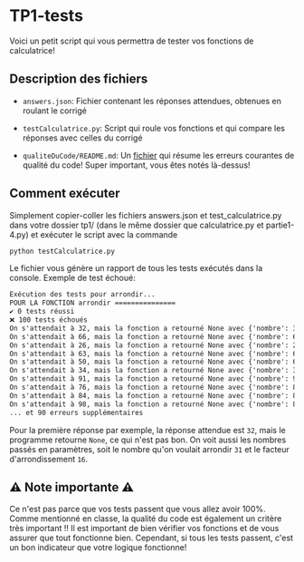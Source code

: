# TP1-tests

Voici un petit script qui vous permettra de tester vos fonctions de calculatrice!

## Description des fichiers

- `answers.json`: Fichier contenant les réponses attendues, obtenues en roulant le corrigé

- `testCalculatrice.py`: Script qui roule vos fonctions et qui compare les réponses avec celles du corrigé

- `qualiteDuCode/README.md`: Un [fichier](qualiteDuCode/README.md) qui résume les erreurs courantes de qualité du code! Super important, vous êtes notés là-dessus!

## Comment exécuter

Simplement copier-coller les fichiers answers.json et test_calculatrice.py dans votre dossier tp1/ (dans le même dossier que calculatrice.py et partie1-4.py) et exécuter le script avec la commande

```cmd
python testCalculatrice.py
```

Le fichier vous génère un rapport de tous les tests exécutés dans la console. Exemple de test échoué:

```cmd
Exécution des tests pour arrondir...
POUR LA FONCTION arrondir ===============
✔ 0 tests réussi
❌ 100 tests échoués
On s'attendait à 32, mais la fonction a retourné None avec {'nombre': 31, 'facteurArrondissement': 16}
On s'attendait à 66, mais la fonction a retourné None avec {'nombre': 66, 'facteurArrondissement': 1}
On s'attendait à 26, mais la fonction a retourné None avec {'nombre': 25, 'facteurArrondissement': 26}
On s'attendait à 63, mais la fonction a retourné None avec {'nombre': 60, 'facteurArrondissement': 7}
On s'attendait à 50, mais la fonction a retourné None avec {'nombre': 66, 'facteurArrondissement': 50}
On s'attendait à 34, mais la fonction a retourné None avec {'nombre': 35, 'facteurArrondissement': 34}
On s'attendait à 91, mais la fonction a retourné None avec {'nombre': 91, 'facteurArrondissement': 7}
On s'attendait à 76, mais la fonction a retourné None avec {'nombre': 80, 'facteurArrondissement': 38}
On s'attendait à 84, mais la fonction a retourné None avec {'nombre': 85, 'facteurArrondissement': 6}
On s'attendait à 98, mais la fonction a retourné None avec {'nombre': 84, 'facteurArrondissement': 49}
... et 90 erreurs supplémentaires
```

Pour la première réponse par exemple, la réponse attendue est `32`, mais le programme retourne `None`, ce qui n'est pas bon. On voit aussi les nombres passés en paramètres, soit le nombre qu'on voulait arrondir `31` et le facteur d'arrondissement `16`.

## ⚠ Note importante ⚠

Ce n'est pas parce que vos tests passent que vous allez avoir 100%. Comme mentionné en classe, la qualité du code est également un critère très important !! Il est important de bien vérifier vos fonctions et de vous assurer que tout fonctionne bien. Cependant, si tous les tests passent, c'est un bon indicateur que votre logique fonctionne!
